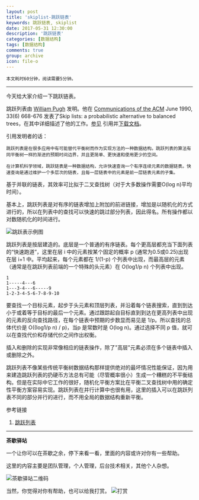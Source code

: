 ```yaml
---
layout: post
title: 'skiplist-跳跃链表'
keywords: 跳跃链表, skiplist
date: 2017-05-31 12:30:00
description: '跳跃链表'
categories: [数据结构]
tags: [数据结构]
comments: true
group: archive
icon: file-o
---
```


	本文耗时60分钟，阅读需要5分钟。

----

今天给大家介绍一下跳跃链表。

跳跃列表由 [William Pugh](https://zh.wikipedia.org/w/index.php?title=William_Pugh&action=edit&redlink=1) 发明。他在 [Communications of the ACM](https://zh.wikipedia.org/w/index.php?title=Communications_of_the_ACM&action=edit&redlink=1) June 1990, 33(6) 668-676 发表了Skip lists: a probabilistic alternative to balanced trees，在其中详细描述了他的工作。[参见](http://citeseer.ist.psu.edu/pugh90skip.html) 引用并[下载文档](ftp://ftp.cs.umd.edu/pub/skipLists/)。

引用发明者的话：

`跳跃列表是在很多应用中有可能替代平衡树而作为实现方法的一种数据结构。跳跃列表的算法有同平衡树一样的渐进的预期时间边界，并且更简单、更快速和使用更少的空间。`

    在计算机科学领域，跳跃链表是一种数据结构，允许快速查询一个有序连续元素的数据链表。快速查询是通过维护一个多层次的链表，且每一层链表中的元素是前一层链表元素的子集。 

基于并联的链表，其效率可比拟于二叉查找树（对于大多数操作需要O(log n)平均时间）。

基本上，跳跃列表是对有序的链表增加上附加的前进链接，增加是以随机化的方式进行的，所以在列表中的查找可以快速的跳过部分列表，因此得名。所有操作都以对数随机化的时间进行。

![跳跃表示例图](https://upload.wikimedia.org/wikipedia/commons/thumb/8/86/Skip_list.svg/940px-Skip_list.svg.png)

跳跃列表是按层建造的。底层是一个普通的有序链表。每个更高层都充当下面列表的“快速跑道”，这里在层 i 中的元素按某个固定的概率 p (通常为0.5或0.25)出现在层 i+1 中。平均起来，每个元素都在 1/(1-p) 个列表中出现，而最高层的元素（通常是在跳跃列表前端的一个特殊的头元素）在 O(log1/p n) 个列表中出现。

<!-- more -->

```shell
1
1-----4---6
1---3-4---6-----9
1-2-3-4-5-6-7-8-9-10
```

要查找一个目标元素，起步于头元素和顶层列表，并沿着每个链表搜索，直到到达小于或着等于目标的最后一个元素。通过跟踪起自目标直到到达在更高列表中出现的元素的反向查找路径，在每个链表中预期的步数显而易见是 1/p。所以查找的总体代价是 O((log1/p n) / p)，当p 是常数时是 O(log n)。通过选择不同 p 值，就可以在查找代价和存储代价之间作出权衡。

插入和删除的实现非常像相应的链表操作，除了"高层"元素必须在多个链表中插入或删除之外。

跳跃列表不像某些传统平衡树数据结构那样提供绝对的最坏情况性能保证，因为用来建造跳跃列表的扔硬币方法总有可能（尽管概率很小）生成一个糟糕的不平衡结构。但是在实际中它工作的很好，随机化平衡方案比在平衡二叉查找树中用的确定性平衡方案容易实现。跳跃列表在并行计算中也很有用，这里的插入可以在跳跃列表不同的部分并行的进行，而不用全局的数据结构重新平衡。

参考链接
1. [跳跃列表](https://zh.wikipedia.org/wiki/跳跃列表)

----

**茶歇驿站**

一个让你可以在茶歇之余，停下来看一看，里面的内容或许对你有一些帮助。

这里的内容主要是团队管理，个人管理，后台技术相关，其他个人杂想。

![茶歇驿站二维码](http://oqos7hrvp.bkt.clouddn.com/blog/tech_tea.jpg)

当然，你觉得对你有帮助，也可以给我打赏。
![打赏](http://oqos7hrvp.bkt.clouddn.com/blog/wxpay.png)